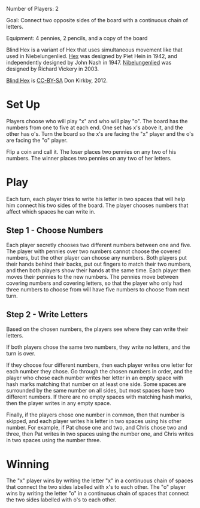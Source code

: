 Number of Players: 2

Goal: Connect two opposite sides of the board with a continuous chain of 
letters.

Equipment: 4 pennies, 2 pencils, and a copy of the board
<!-- The board is included with [the PDF version of the rules](1) skip -->

Blind Hex is a variant of Hex that uses simultaneous movement like that used in 
Niebelungenlied. [Hex][1] was designed by Piet Hein in 1942, and independently 
designed by John Nash in 1947. [Nibelungenlied][2] was designed by Richard 
Vickery in 2003.

[Blind Hex][3] is [CC-BY-SA][4] Don Kirkby, 2012.

Set Up
======

Players choose who will play "x" and who will play "o". The board has the 
numbers from one to five at each end. One set has x's above it, and the other 
has o's. Turn the board so the x's are facing the "x" player and the o's are 
facing the "o" player.

Flip a coin and call it. The loser places two pennies on any two of his numbers. 
The winner places two pennies on any two of her letters.

Play
====

Each turn, each player tries to write his letter in two spaces that will help 
him connect his two sides of the board. The player chooses numbers that affect 
which spaces he can write in.

Step 1 - Choose Numbers
-----------------------

Each player secretly chooses two different numbers between one and five. The 
player with pennies over two numbers cannot choose the covered numbers, but the 
other player can choose any numbers. Both players put their hands behind their 
backs, put out fingers to match their two numbers, and then both players show 
their hands at the same time. Each player then moves their pennies to the new 
numbers. The pennies move between covering numbers and covering letters, so that 
the player who only had three numbers to choose from will have five numbers to 
choose from next turn.

Step 2 - Write Letters
----------------------

Based on the chosen numbers, the players see where they can write their letters.

If both players chose the same two numbers, they write no letters, and the turn 
is over.

If they choose four different numbers, then each player writes one letter for 
each number they chose. Go through the chosen numbers in order, and the player 
who chose each number writes her letter in an empty space with hash marks 
matching that number on at least one side. Some spaces are surrounded by the 
same number on all sides, but most spaces have two different numbers. If there 
are no empty spaces with matching hash marks, then the player writes in any 
empty space.

Finally, if the players chose one number in common, then that number is skipped, 
and each player writes his letter in two spaces using his other number. For 
example, if Pat chose one and two, and Chris chose two and three, then Pat 
writes in two spaces using the number one, and Chris writes in two spaces using 
the number three.

Winning
=======
The "x" player wins by writing the letter "x" in a continuous chain of spaces 
that connect the two sides labelled with x's to each other. The "o" player wins 
by writing the letter "o" in a continuous chain of spaces that connect the two 
sides labelled with o's to each other.

[1]: http://www.boardgamegeek.com/boardgame/4112/hex
[2]: http://boardgamegeek.com/boardgame/7555/nibelungenlied
[3]: http://donkirkby.github.com/blind-hex/
[4]: http://creativecommons.org/licenses/by-sa/3.0/
